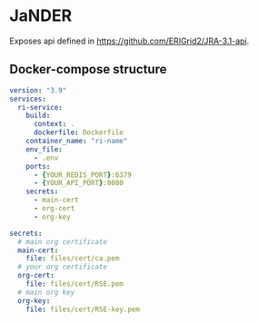 # JaNDER

Exposes api defined in https://github.com/ERIGrid2/JRA-3.1-api.

## Docker-compose structure


````yaml
version: "3.9"
services:
  ri-service:
    build:
      context: .
      dockerfile: Dockerfile
    container_name: "ri-name"
    env_file:
      - .env
    ports:
      - {YOUR_REDIS_PORT}:6379
      - {YOUR_API_PORT}:8080
    secrets:
      - main-cert
      - org-cert
      - org-key

secrets:
  # main org certificate
  main-cert:
    file: files/cert/ca.pem
  # your org certificate
  org-cert:
    file: files/cert/RSE.pem
  # main org key
  org-key:
    file: files/cert/RSE-key.pem


````

